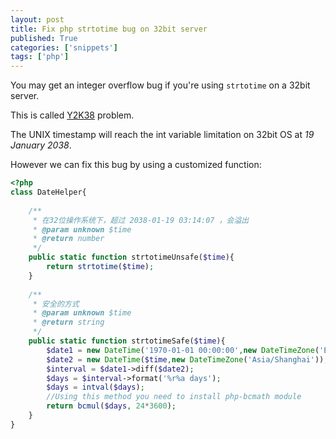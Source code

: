 ```yaml
---
layout: post
title: Fix php strtotime bug on 32bit server
published: True
categories: ['snippets']
tags: ['php']
---
```


You may get an integer overflow bug if you're using `strtotime` on a 32bit server.

This is called [Y2K38](https://en.wikipedia.org/wiki/Year_2038_problem) problem.

The UNIX timestamp will reach the int variable limitation on 32bit OS at *19 January 2038*.

However we can fix this bug by using a customized function:

<!--more-->

```php
<?php
class DateHelper{
    
    /**
     * 在32位操作系统下，超过 2038-01-19 03:14:07 ，会溢出
     * @param unknown $time
     * @return number
     */
    public static function strtotimeUnsafe($time){
        return strtotime($time);
    }
    
    /**
     * 安全的方式
     * @param unknown $time
     * @return string
     */
    public static function strtotimeSafe($time){
        $date1 = new DateTime('1970-01-01 00:00:00',new DateTimeZone('Europe/London'));
        $date2 = new DateTime($time,new DateTimeZone('Asia/Shanghai'));
        $interval = $date1->diff($date2);
        $days = $interval->format('%r%a days');
        $days = intval($days);
        //Using this method you need to install php-bcmath module
        return bcmul($days, 24*3600);
    }
}
```

